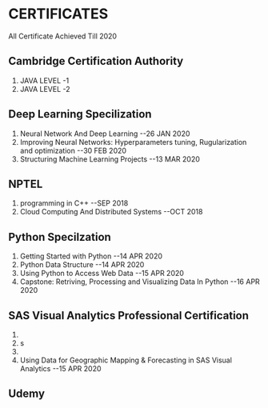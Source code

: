 # CERTIFICATES
All Certificate Achieved Till 2020

## Cambridge Certification Authority
1. JAVA LEVEL -1      
2. JAVA LEVEL -2      

## Deep Learning Specilization
1. Neural Network And Deep Learning                                                   --26 JAN 2020
2. Improving Neural Networks: Hyperparameters tuning, Rugularization and optimization --30 FEB 2020
3. Structuring Machine Learning Projects                                              --13 MAR 2020

## NPTEL
1. programming in C++                                                                 --SEP 2018
2. Cloud Computing And Distributed Systems                                            --OCT 2018

## Python Specilzation
1. Getting Started with Python                                                        --14 APR 2020
2. Python Data Structure                                                              --14 APR 2020
3. Using Python to Access Web Data                                                    --15 APR 2020
5. Capstone: Retriving, Processing and Visualizing Data In Python                     --16 APR 2020

## SAS Visual Analytics Professional Certification
1.
2. s
3. 
4. Using Data for Geographic Mapping & Forecasting in SAS Visual Analytics            --15 APR 2020
## Udemy
